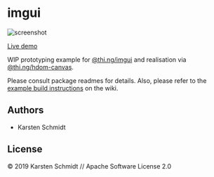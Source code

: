 # imgui

![screenshot](https://raw.githubusercontent.com/thi-ng/umbrella/feature/imgui/assets/screenshots/imgui-demo.png)

[Live demo](http://demo.thi.ng/umbrella/imgui/)

WIP prototyping example for
[@thi.ng/imgui](https://github.com/thi-ng/umbrella/tree/master/packages/imgui)
and realisation via
[@thi.ng/hdom-canvas](https://github.com/thi-ng/umbrella/tree/master/packages/hdom-canvas).

Please consult package readmes for details. Also, please refer to the
[example build
instructions](https://github.com/thi-ng/umbrella/wiki/Example-build-instructions)
on the wiki.

## Authors

- Karsten Schmidt

## License

&copy; 2019 Karsten Schmidt // Apache Software License 2.0
